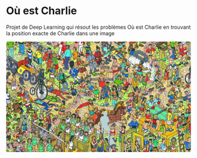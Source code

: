 # Où est Charlie
Projet de Deep Learning qui résout les problèmes Où est Charlie en trouvant la position exacte de Charlie dans une image

![alt text](https://raw.githubusercontent.com/kiim29/Ou_est_charlie/main/Charlie.jpg)

